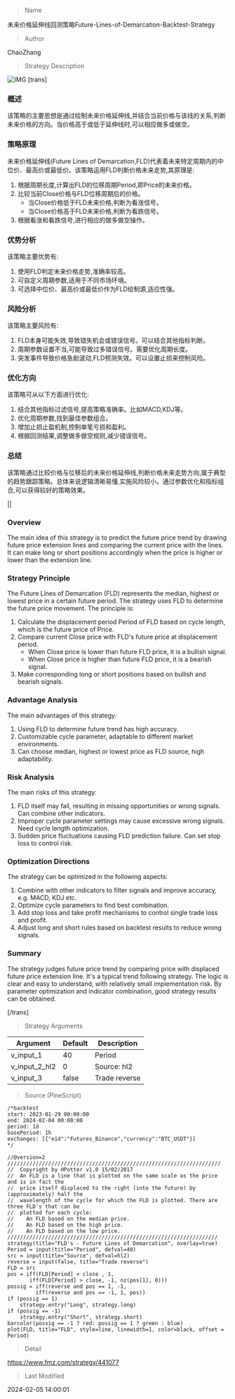 
> Name

未来价格延伸线回测策略Future-Lines-of-Demarcation-Backtest-Strategy

> Author

ChaoZhang

> Strategy Description

![IMG](https://www.fmz.com/upload/asset/1addd7806136f18c9a8.png)
[trans]

### 概述

该策略的主要思想是通过绘制未来价格延伸线,并结合当前价格与该线的关系,判断未来价格的方向。当价格高于或低于延伸线时,可以相应做多或做空。

### 策略原理  

未来价格延伸线(Future Lines of Demarcation,FLD)代表着未来特定周期内的中位价、最高价或最低价。该策略运用FLD判断价格未来走势,其原理是:

1. 根据周期长度,计算出FLD的位移周期Period,即Price的未来价格。
2. 比较当前Close价格与FLD位移周期后的价格。
    - 当Close价格低于FLD未来价格,判断为看涨信号。
    - 当Close价格高于FLD未来价格,判断为看跌信号。
3. 根据看涨和看跌信号,进行相应的做多做空操作。

### 优势分析

该策略主要优势有:

1. 使用FLD判定未来价格走势,准确率较高。
2. 可自定义周期参数,适用于不同市场环境。
3. 可选择中位价、最高价或最低价作为FLD绘制源,适应性强。

### 风险分析  

该策略主要风险有:

1. FLD本身可能失效,导致错失机会或错误信号。可以结合其他指标判断。
2. 周期参数设置不当,可能导致过多错误信号。需要优化周期长度。
3. 突发事件导致价格急剧波动,FLD预测失效。可以设置止损来控制风险。

### 优化方向  

该策略可从以下方面进行优化:

1. 结合其他指标过滤信号,提高策略准确率。比如MACD,KDJ等。  
2. 优化周期参数,找到最佳参数组合。
3. 增加止损止盈机制,控制单笔亏损和盈利。
4. 根据回测结果,调整做多做空规则,减少错误信号。

### 总结  

该策略通过比较价格与位移后的未来价格延伸线,判断价格未来走势方向,属于典型的趋势跟踪策略。总体来说逻辑清晰易懂,实施风险较小。通过参数优化和指标组合,可以获得较好的策略效果。

||

### Overview

The main idea of this strategy is to predict the future price trend by drawing future price extension lines and comparing the current price with the lines. It can make long or short positions accordingly when the price is higher or lower than the extension line.  

### Strategy Principle

The Future Lines of Demarcation (FLD) represents the median, highest or lowest price in a certain future period. The strategy uses FLD to determine the future price movement. The principle is:

1. Calculate the displacement period Period of FLD based on cycle length, which is the future price of Price.  
2. Compare current Close price with FLD's future price at displacement period.
    - When Close price is lower than future FLD price, it is a bullish signal.
    - When Close price is higher than future FLD price, it is a bearish signal.
3. Make corresponding long or short positions based on bullish and bearish signals.

### Advantage Analysis 

The main advantages of this strategy:

1. Using FLD to determine future trend has high accuracy. 
2. Customizable cycle parameter, adaptable to different market environments.  
3. Can choose median, highest or lowest price as FLD source, high adaptability.

### Risk Analysis

The main risks of this strategy:  

1. FLD itself may fail, resulting in missing opportunities or wrong signals. Can combine other indicators.
2. Improper cycle parameter settings may cause excessive wrong signals. Need cycle length optimization.  
3. Sudden price fluctuations causing FLD prediction failure. Can set stop loss to control risk.

### Optimization Directions   

The strategy can be optimized in the following aspects:

1. Combine with other indicators to filter signals and improve accuracy, e.g. MACD, KDJ etc.
2. Optimize cycle parameters to find best combination. 
3. Add stop loss and take profit mechanisms to control single trade loss and profit.
4. Adjust long and short rules based on backtest results to reduce wrong signals.  

### Summary   

The strategy judges future price trend by comparing price with displaced future price extension line. It's a typical trend following strategy. The logic is clear and easy to understand, with relatively small implementation risk. By parameter optimization and indicator combination, good strategy results can be obtained.  

[/trans]

> Strategy Arguments



|Argument|Default|Description|
|----|----|----|
|v_input_1|40|Period|
|v_input_2_hl2|0|Source: hl2|high|low|open|close|hlc3|hlcc4|ohlc4|
|v_input_3|false|Trade reverse|


> Source (PineScript)

``` pinescript
/*backtest
start: 2023-01-29 00:00:00
end: 2024-02-04 00:00:00
period: 1d
basePeriod: 1h
exchanges: [{"eid":"Futures_Binance","currency":"BTC_USDT"}]
*/

//@version=2
////////////////////////////////////////////////////////////////////
//  Copyright by HPotter v1.0 15/02/2017
//  An FLD is a line that is plotted on the same scale as the price and is in fact the 
//  price itself displaced to the right (into the future) by (approximately) half the 
//  wavelength of the cycle for which the FLD is plotted. There are three FLD's that can be 
//  plotted for each cycle:
//    An FLD based on the median price.
//    An FLD based on the high price.
//    An FLD based on the low price.
///////////////////////////////////////////////////////////////////
strategy(title="FLD's - Future Lines of Demarcation", overlay=true)
Period = input(title="Period", defval=40)
src = input(title="Source", defval=hl2)
reverse = input(false, title="Trade reverse")
FLD = src
pos = iff(FLD[Period] < close , 1,
       iff(FLD[Period] > close, -1, nz(pos[1], 0))) 
possig = iff(reverse and pos == 1, -1,
         iff(reverse and pos == -1, 1, pos))	   
if (possig == 1) 
    strategy.entry("Long", strategy.long)
if (possig == -1)
    strategy.entry("Short", strategy.short)	   	    
barcolor(possig == -1 ? red: possig == 1 ? green : blue)
plot(FLD, title="FLD", style=line, linewidth=1, color=black, offset = Period)
```

> Detail

https://www.fmz.com/strategy/441077

> Last Modified

2024-02-05 14:00:01
